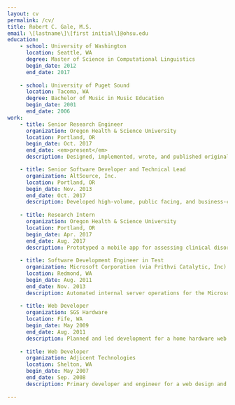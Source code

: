 ```yaml
---
layout: cv
permalink: /cv/
title: Robert C. Gale, M.S.
email: \[lastname\]\[first initial\]@ohsu.edu
education:
    - school: University of Washington
      location: Seattle, WA
      degree: Master of Science in Computational Linguistics
      begin_date: 2012
      end_date: 2017
      
    - school: University of Puget Sound
      location: Tacoma, WA
      degree: Bachelor of Music in Music Education
      begin_date: 2001
      end_date: 2006
work:
    - title: Senior Research Engineer
      organization: Oregon Health & Science University
      location: Portland, OR
      begin_date: Oct. 2017
      end_date: <em>present</em>
      description: Designed, implemented, wrote, and published original research in speech and language technology. Automated transcription, annotation, and evaluation tasks for clinical spoken language assessment. Worked closely with clinical researchers to streamline data annotation. Specialized in automatic speech recognition (ASR), higher level linguistic models including large language models (LLMs), and the interface between them.

    - title: Senior Software Developer and Technical Lead
      organization: AltSource, Inc.
      location: Portland, OR
      begin_date: Nov. 2013
      end_date: Oct. 2017
      description: Developed high-volume, public facing, and business-critical web and mobile applications. Led a team in an agile, fast-paced, high visibility release cycle. Conducted developer interviews and mentored new hires.
    
    - title: Research Intern
      organization: Oregon Health & Science University
      location: Portland, OR
      begin_date: Apr. 2017
      end_date: Aug. 2017
      description: Prototyped a mobile app for assessing clinical disorders using speech data.
    
    - title: Software Development Engineer in Test
      organization: Microsoft Corporation (via Prithvi Catalytic, Inc)
      location: Redmond, WA
      begin_date: Aug. 2011
      end_date: Nov. 2013
      description: Automated internal server operations for the Microsoft Windows team. Developed an internal web application for asset inventory and service management which was adopted across the Operating Systems Group.
    
    - title: Web Developer
      organization: SGS Hardware
      location: Fife, WA
      begin_date: May 2009
      end_date: Aug. 2011
      description: Planned and led development for a home hardware web store. Wrote plugins and templates for ecommerce software. Provided business insights with custom database work. Integrated inventory system with external distribution software. Led a team of 2-4 graphics, design, and data entry employees.
    
    - title: Web Developer
      organization: Adjicent Technologies
      location: Shelton, WA
      begin_date: May 2007
      end_date: Sep. 2008
      description: Primary developer and engineer for a web design and development firm. Built custom web applications per specifications. Managed servers for web hosting services.
    
---
```



